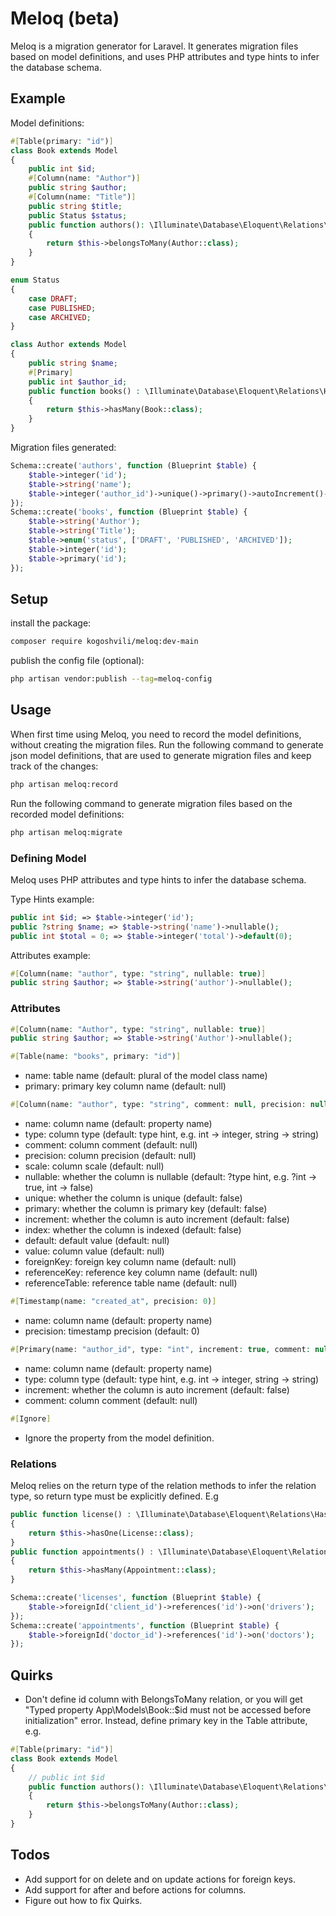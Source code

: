 # Meloq (beta)
Meloq is a migration generator for Laravel. It generates migration files based on model definitions, and uses PHP attributes and type hints to infer the database schema.

## Example
Model definitions:
```php
#[Table(primary: "id")]
class Book extends Model
{
    public int $id;
    #[Column(name: "Author")]
    public string $author;
    #[Column(name: "Title")]
    public string $title;
    public Status $status;
    public function authors(): \Illuminate\Database\Eloquent\Relations\BelongsToMany
    {
        return $this->belongsToMany(Author::class);
    }
}

enum Status
{
    case DRAFT;
    case PUBLISHED;
    case ARCHIVED;
}

class Author extends Model
{
    public string $name;
    #[Primary]
    public int $author_id;
    public function books() : \Illuminate\Database\Eloquent\Relations\HasMany
    {
        return $this->hasMany(Book::class);
    }
}
```
Migration files generated:
```php
Schema::create('authors', function (Blueprint $table) {
    $table->integer('id');
    $table->string('name');
    $table->integer('author_id')->unique()->primary()->autoIncrement()->index();
});
Schema::create('books', function (Blueprint $table) {
    $table->string('Author');
    $table->string('Title');
    $table->enum('status', ['DRAFT', 'PUBLISHED', 'ARCHIVED']);
    $table->integer('id');
    $table->primary('id');
});
```

## Setup
install the package:
```bash
composer require kogoshvili/meloq:dev-main
```
publish the config file (optional):
```bash
php artisan vendor:publish --tag=meloq-config
```

## Usage
When first time using Meloq, you need to record the model definitions, without creating the migration files.
Run the following command to generate json model definitions, that are used to generate migration files and keep track of the changes:
```bash
php artisan meloq:record
```

Run the following command to generate migration files based on the recorded model definitions:
```bash
php artisan meloq:migrate
```

### Defining Model
Meloq uses PHP attributes and type hints to infer the database schema.

Type Hints example:
```php
public int $id; => $table->integer('id');
public ?string $name; => $table->string('name')->nullable();
public int $total = 0; => $table->integer('total')->default(0);
```
Attributes example:
```php
#[Column(name: "author", type: "string", nullable: true)]
public string $author; => $table->string('author')->nullable();
```


### Attributes
```php
#[Column(name: "Author", type: "string", nullable: true)]
public string $author; => $table->string('Author')->nullable();
```

```php
#[Table(name: "books", primary: "id")]
```
- name: table name (default: plural of the model class name)
- primary: primary key column name (default: null)

```php
#[Column(name: "author", type: "string", comment: null, precision: null, scale: null, nullable: false, unique: false, primary: false, increment: false, index: false, default: null, value: null, foreignKey: null, referenceKey: null, referenceTable: null)]
```
- name: column name (default: property name)
- type: column type (default: type hint, e.g. int -> integer, string -> string)
- comment: column comment (default: null)
- precision: column precision (default: null)
- scale: column scale (default: null)
- nullable: whether the column is nullable (default: ?type hint, e.g. ?int -> true, int -> false)
- unique: whether the column is unique (default: false)
- primary: whether the column is primary key (default: false)
- increment: whether the column is auto increment (default: false)
- index: whether the column is indexed (default: false)
- default: default value (default: null)
- value: column value (default: null)
- foreignKey: foreign key column name (default: null)
- referenceKey: reference key column name (default: null)
- referenceTable: reference table name (default: null)


```php
#[Timestamp(name: "created_at", precision: 0)]
```
- name: column name (default: property name)
- precision: timestamp precision (default: 0)


```php
#[Primary(name: "author_id", type: "int", increment: true, comment: null)]
```
- name: column name (default: property name)
- type: column type (default: type hint, e.g. int -> integer, string -> string)
- increment: whether the column is auto increment (default: false)
- comment: column comment (default: null)

```php
#[Ignore]
```
- Ignore the property from the model definition.

### Relations
Meloq relies on the return type of the relation methods to infer the relation type, so return type must be explicitly defined.
E.g
```php
public function license() : \Illuminate\Database\Eloquent\Relations\HasOne
{
    return $this->hasOne(License::class);
}
public function appointments() : \Illuminate\Database\Eloquent\Relations\HasMany
{
    return $this->hasMany(Appointment::class);
}
```
```php
Schema::create('licenses', function (Blueprint $table) {
    $table->foreignId('client_id')->references('id')->on('drivers');
});
Schema::create('appointments', function (Blueprint $table) {
    $table->foreignId('doctor_id')->references('id')->on('doctors');
});
```

## Quirks
- Don't define id column with BelongsToMany relation, or you will get "Typed property App\Models\Book::$id must not be accessed before initialization" error. Instead, define primary key in the Table attribute, e.g.
```php
#[Table(primary: "id")]
class Book extends Model
{
    // public int $id
    public function authors(): \Illuminate\Database\Eloquent\Relations\BelongsToMany
    {
        return $this->belongsToMany(Author::class);
    }
}
```

## Todos
- Add support for on delete and on update actions for foreign keys.
- Add support for after and before actions for columns.
- Figure out how to fix Quirks.
